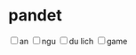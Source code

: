 <h1>pandet</h1>
<div>
    <input type="checkbox" value="an">an
    <input type="checkbox" value="ngu">ngu
    <input type="checkbox" value="du lich">du lich
    <input type="checkbox" value="game">game

</div>
